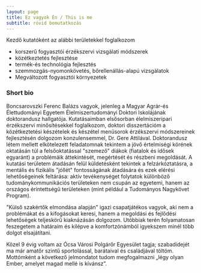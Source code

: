 ```yaml
---
layout: page
title: Ez vagyok Én / This is me
subtitle: rövid bemutatkozás
---
```


Kezdő kutatóként az alábbi területekkel foglalkozom

- korszerű fogyasztói érzékszervi vizsgálati módszerek
- közétkeztetés fejlesztése
- termék-és technológia fejlesztés
- szemmozgás-nyomonkövetés, bőrellenállás-alapú vizsgálatok
- Megváltozott fogyasztói környezetek


### Short bio

Boncsarovszki Ferenc Balázs vagyok, jelenleg a Magyar Agrár-és Élettudományi Egyetem Élelmiszertudományi Doktori Iskolájának doktorandusz hallgatója. Kutatásaimban elsősorban élelmiszeripari érzékszervi minősítésekkel foglalkozom, doktori disszertációm a közétkeztetési készételek és készétel menüsorok érzékszervi módszereinek fejlesztésén dolgozom konzulensemmel, Dr. Gere Attilával. Doktorandusz létem mellett elkötelezett feladatomnak tekintem a jövő értelmiségi körének oktatásán túl a felsőoktatással "szemező" diákok (fiatalok és idősek egyaránt) a problémáik áttekintését, megértését és részbeni megoldását. A kutatási területem átadásán felül küldetésként tekintek a felzárkóztatásra, a mentális és fizikális "jóllét" fontosságának átadására és ezek elérési lehetőségeinek feltárása: aktív tevékenységet folytatok különböző tudománykommunikációs területeken nem csupán az egyetemi, hanem az országos érintettségű területeken (mint például a Tudományos Nagykövet Program).

"Külső szakértők elmondása alapján" igazi csapatjátékos vagyok, aki nem a problémákat és a kifogásokat keresi, hanem a megoldási és fejlődési lehetőségek teljeskörű kiaknázásán dolgozom. Utóbbiak terén folyamatosan feszegetem a határaim és kilépve a komfortzónámból igyekszem minél több dolgot elsajátítani.

Közel 9 évig voltam az Ócsa Városi Polgárőr Egyesület tagja; szabadidejét ma már amatőr szintű sportolással, barátaival és családjával töltöm. 
Mottómként a következő jelmondatot tudom megfogalmazni  „légy olyan Ember, amelyet magad mellé is kívánsz”.
